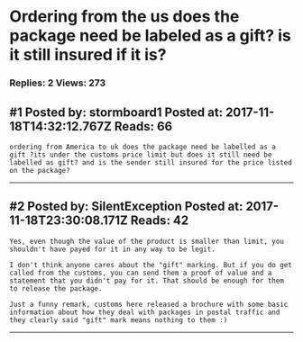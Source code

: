 # Ordering from the us does the package need be labeled as a gift? is it still insured if it is?

### Replies: 2 Views: 273

## \#1 Posted by: stormboard1 Posted at: 2017-11-18T14:32:12.767Z Reads: 66

```
ordering from America to uk does the package need be labelled as a gift ?its under the customs price limit but does it still need be labelled as gift? and is the sender still insured for the price listed on the package?
```

---
## \#2 Posted by: SilentException Posted at: 2017-11-18T23:30:08.171Z Reads: 42

```
Yes, even though the value of the product is smaller than limit, you shouldn't have payed for it in any way to be legit.

I don't think anyone cares about the "gift" marking. But if you do get called from the customs, you can send them a proof of value and a statement that you didn't pay for it. That should be enough for them to release the package.

Just a funny remark, customs here released a brochure with some basic information about how they deal with packages in postal traffic and they clearly said "gift" mark means nothing to them :)
```

---
